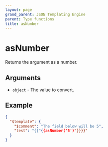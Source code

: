 ```yaml
---
layout: page
grand_parent: JSON Templating Engine
parent: Type functions
title: asNumber
---
```


# asNumber

Returns the argument as a number.
## Arguments

- `object` - The value to convert.

## Example

```json
{
  "$template": {
    "$comment": "The field below will be 5",
    "test": "{{"{{asNumber('5')"}}}}"
  }
}
```
